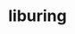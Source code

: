 ---
title: "liburing"
layout: cache
categories: [package, develop]
meta: {"compilers": ["gcc@10.5.0", "gcc@11.4.0", "gcc@13.3.0"], "num_specs": 17, "num_specs_by_stack": {"developer-tools-aarch64-linux-gnu": 6, "developer-tools-x86_64_v3-linux-gnu": 6, "e4s": 5, "root": 17}, "oss": ["centos7", "rhel8", "ubuntu22.04"], "platforms": ["linux"], "stacks": ["developer-tools-aarch64-linux-gnu", "developer-tools-x86_64_v3-linux-gnu", "e4s", "root"], "targets": ["aarch64", "x86_64_v3"], "versions": ["2.9"]}
spec_details: [{"compiler": "gcc@10.5.0", "hash": "3yybxluioa5fhhyl7ltqxfan3ffvdbkw", "os": "centos7", "platform": "linux", "size": "-", "stacks": ["developer-tools-x86_64_v3-linux-gnu", "root"], "target": "x86_64_v3", "variants": ["build_system=autotools"], "versions": ["2.9"]}, {"compiler": "gcc@10.5.0", "hash": "6oywqf532sgkyesjayb4y4xbcbmsffhk", "os": "centos7", "platform": "linux", "size": "-", "stacks": ["developer-tools-x86_64_v3-linux-gnu", "root"], "target": "x86_64_v3", "variants": ["build_system=autotools"], "versions": ["2.9"]}, {"compiler": "gcc@13.3.0", "hash": "7lnnlqjrsjq564ltnbjmma5t233vxtnr", "os": "rhel8", "platform": "linux", "size": "-", "stacks": ["developer-tools-aarch64-linux-gnu", "root"], "target": "aarch64", "variants": ["build_system=autotools"], "versions": ["2.9"]}, {"compiler": "gcc@10.5.0", "hash": "cih6sfbzmhbexxcl4sx4nwkqdh3h3owk", "os": "centos7", "platform": "linux", "size": "-", "stacks": ["developer-tools-x86_64_v3-linux-gnu", "root"], "target": "x86_64_v3", "variants": ["build_system=autotools"], "versions": ["2.9"]}, {"compiler": "gcc@11.4.0", "hash": "fcstmsjnz6ydrvrpposznfz6lxrlcdpx", "os": "ubuntu22.04", "platform": "linux", "size": "-", "stacks": ["e4s", "root"], "target": "x86_64_v3", "variants": ["build_system=autotools"], "versions": ["2.9"]}, {"compiler": "gcc@11.4.0", "hash": "idnrhkdlw3eravc3hktbibwobcem57aq", "os": "ubuntu22.04", "platform": "linux", "size": "-", "stacks": ["e4s", "root"], "target": "x86_64_v3", "variants": ["build_system=autotools"], "versions": ["2.9"]}, {"compiler": "gcc@11.4.0", "hash": "jlajmnoambdwxgk2q4sjn6cvyhxm2bnh", "os": "ubuntu22.04", "platform": "linux", "size": "-", "stacks": ["e4s", "root"], "target": "x86_64_v3", "variants": ["build_system=autotools"], "versions": ["2.9"]}, {"compiler": "gcc@10.5.0", "hash": "lwuslrxr7vyezihgj6ovczgfgw2kqid2", "os": "centos7", "platform": "linux", "size": "-", "stacks": ["developer-tools-x86_64_v3-linux-gnu", "root"], "target": "x86_64_v3", "variants": ["build_system=autotools"], "versions": ["2.9"]}, {"compiler": "gcc@13.3.0", "hash": "owvjzzkcj6p5qer2oirpbzu53mbzvcde", "os": "rhel8", "platform": "linux", "size": "-", "stacks": ["developer-tools-aarch64-linux-gnu", "root"], "target": "aarch64", "variants": ["build_system=autotools"], "versions": ["2.9"]}, {"compiler": "gcc@13.3.0", "hash": "p4qdbogfmz7ykpshwdgqiavshhrq7zgt", "os": "rhel8", "platform": "linux", "size": "-", "stacks": ["developer-tools-aarch64-linux-gnu", "root"], "target": "aarch64", "variants": ["build_system=autotools"], "versions": ["2.9"]}, {"compiler": "gcc@10.5.0", "hash": "qrggn4wuc3rbtnx7dpo4pe44h2o6vzpc", "os": "centos7", "platform": "linux", "size": "-", "stacks": ["developer-tools-x86_64_v3-linux-gnu", "root"], "target": "x86_64_v3", "variants": ["build_system=autotools"], "versions": ["2.9"]}, {"compiler": "gcc@10.5.0", "hash": "tfmyk3fhd723l7bdnrbprudr3n75au5p", "os": "centos7", "platform": "linux", "size": "-", "stacks": ["developer-tools-x86_64_v3-linux-gnu", "root"], "target": "x86_64_v3", "variants": ["build_system=autotools"], "versions": ["2.9"]}, {"compiler": "gcc@13.3.0", "hash": "tpggmjm5vjynzk7l5enoi7aoee7zihea", "os": "rhel8", "platform": "linux", "size": "-", "stacks": ["developer-tools-aarch64-linux-gnu", "root"], "target": "aarch64", "variants": ["build_system=autotools"], "versions": ["2.9"]}, {"compiler": "gcc@13.3.0", "hash": "u7iittaunc4im2ehobebxikbe3ccdpr6", "os": "rhel8", "platform": "linux", "size": "-", "stacks": ["developer-tools-aarch64-linux-gnu", "root"], "target": "aarch64", "variants": ["build_system=autotools"], "versions": ["2.9"]}, {"compiler": "gcc@11.4.0", "hash": "vbdywyjg6xxw44i43xdaqbc7fabndpcf", "os": "ubuntu22.04", "platform": "linux", "size": "-", "stacks": ["e4s", "root"], "target": "x86_64_v3", "variants": ["build_system=autotools"], "versions": ["2.9"]}, {"compiler": "gcc@11.4.0", "hash": "vgvgml3uh6swhkdjbkgbfopyecw2ody2", "os": "ubuntu22.04", "platform": "linux", "size": "-", "stacks": ["e4s", "root"], "target": "x86_64_v3", "variants": ["build_system=autotools"], "versions": ["2.9"]}, {"compiler": "gcc@13.3.0", "hash": "vw2jxd7gf4y3vsyu4eab76iopfikwlkx", "os": "rhel8", "platform": "linux", "size": "-", "stacks": ["developer-tools-aarch64-linux-gnu", "root"], "target": "aarch64", "variants": ["build_system=autotools"], "versions": ["2.9"]}]
---